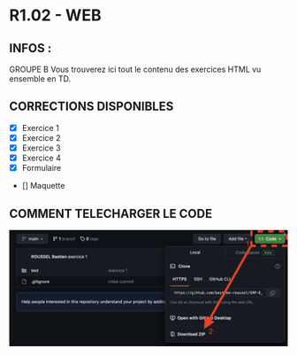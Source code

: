 # R1.02 - WEB

## INFOS :
GROUPE B
Vous trouverez ici tout le contenu des exercices HTML vu ensemble en TD.

## CORRECTIONS DISPONIBLES
- [x] Exercice 1
- [x] Exercice 2
- [X] Exercice 3
- [X] Exercice 4
- [x] Formulaire
- [] Maquette

## COMMENT TELECHARGER LE CODE
![COMMENT TELECHARGER LE CODE](https://github.com/bastien-roussel/BUT1-GB-TD-WEB/blob/main/assets/tuto_dl_code.png)